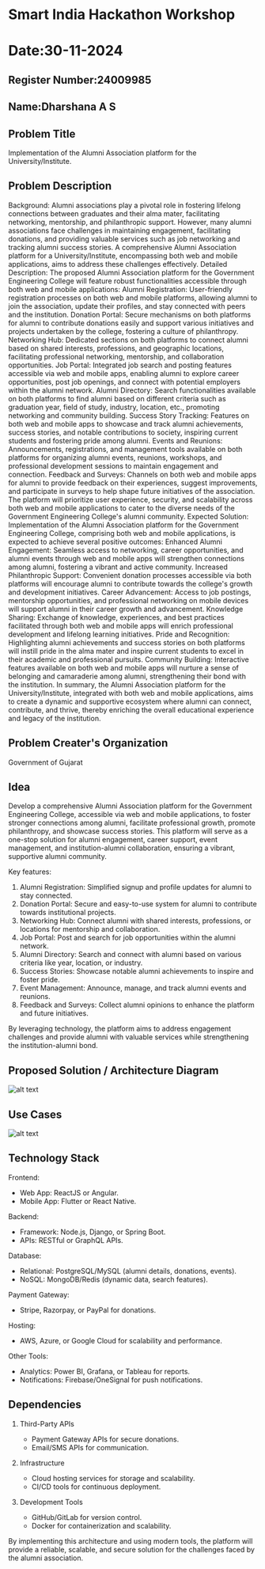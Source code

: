 # Smart India Hackathon Workshop
# Date:30-11-2024
## Register Number:24009985
## Name:Dharshana A S
## Problem Title
Implementation of the Alumni Association platform for the University/Institute.
## Problem Description
Background: Alumni associations play a pivotal role in fostering lifelong connections between graduates and their alma mater, facilitating networking, mentorship, and philanthropic support. However, many alumni associations face challenges in maintaining engagement, facilitating donations, and providing valuable services such as job networking and tracking alumni success stories. A comprehensive Alumni Association platform for a University/Institute, encompassing both web and mobile applications, aims to address these challenges effectively. Detailed Description: The proposed Alumni Association platform for the Government Engineering College will feature robust functionalities accessible through both web and mobile applications: Alumni Registration: User-friendly registration processes on both web and mobile platforms, allowing alumni to join the association, update their profiles, and stay connected with peers and the institution. Donation Portal: Secure mechanisms on both platforms for alumni to contribute donations easily and support various initiatives and projects undertaken by the college, fostering a culture of philanthropy. Networking Hub: Dedicated sections on both platforms to connect alumni based on shared interests, professions, and geographic locations, facilitating professional networking, mentorship, and collaboration opportunities. Job Portal: Integrated job search and posting features accessible via web and mobile apps, enabling alumni to explore career opportunities, post job openings, and connect with potential employers within the alumni network. Alumni Directory: Search functionalities available on both platforms to find alumni based on different criteria such as graduation year, field of study, industry, location, etc., promoting networking and community building. Success Story Tracking: Features on both web and mobile apps to showcase and track alumni achievements, success stories, and notable contributions to society, inspiring current students and fostering pride among alumni. Events and Reunions: Announcements, registrations, and management tools available on both platforms for organizing alumni events, reunions, workshops, and professional development sessions to maintain engagement and connection. Feedback and Surveys: Channels on both web and mobile apps for alumni to provide feedback on their experiences, suggest improvements, and participate in surveys to help shape future initiatives of the association. The platform will prioritize user experience, security, and scalability across both web and mobile applications to cater to the diverse needs of the Government Engineering College's alumni community. Expected Solution: Implementation of the Alumni Association platform for the Government Engineering College, comprising both web and mobile applications, is expected to achieve several positive outcomes: Enhanced Alumni Engagement: Seamless access to networking, career opportunities, and alumni events through web and mobile apps will strengthen connections among alumni, fostering a vibrant and active community. Increased Philanthropic Support: Convenient donation processes accessible via both platforms will encourage alumni to contribute towards the college's growth and development initiatives. Career Advancement: Access to job postings, mentorship opportunities, and professional networking on mobile devices will support alumni in their career growth and advancement. Knowledge Sharing: Exchange of knowledge, experiences, and best practices facilitated through both web and mobile apps will enrich professional development and lifelong learning initiatives. Pride and Recognition: Highlighting alumni achievements and success stories on both platforms will instill pride in the alma mater and inspire current students to excel in their academic and professional pursuits. Community Building: Interactive features available on both web and mobile apps will nurture a sense of belonging and camaraderie among alumni, strengthening their bond with the institution. In summary, the Alumni Association platform for the University/Institute, integrated with both web and mobile applications, aims to create a dynamic and supportive ecosystem where alumni can connect, contribute, and thrive, thereby enriching the overall educational experience and legacy of the institution.
## Problem Creater's Organization
Government of Gujarat

## Idea
Develop a comprehensive Alumni Association platform for the Government Engineering College, accessible via web and mobile applications, to foster stronger connections among alumni, facilitate professional growth, promote philanthropy, and showcase success stories. This platform will serve as a one-stop solution for alumni engagement, career support, event management, and institution-alumni collaboration, ensuring a vibrant, supportive alumni community. 

Key features:
1. Alumni Registration: Simplified signup and profile updates for alumni to stay connected.  
2. Donation Portal: Secure and easy-to-use system for alumni to contribute towards institutional projects.
3. Networking Hub: Connect alumni with shared interests, professions, or locations for mentorship and collaboration.
4. Job Portal: Post and search for job opportunities within the alumni network.
5. Alumni Directory: Search and connect with alumni based on various criteria like year, location, or industry.  
6. Success Stories: Showcase notable alumni achievements to inspire and foster pride.  
7. Event Management: Announce, manage, and track alumni events and reunions. 
8. Feedback and Surveys: Collect alumni opinions to enhance the platform and future initiatives.  

By leveraging technology, the platform aims to address engagement challenges and provide alumni with valuable services while strengthening the institution-alumni bond.

## Proposed Solution / Architecture Diagram
![alt text](image.png)

## Use Cases
![alt text](<WhatsApp Image 2024-12-01 at 01.26.02_6764e31b.jpg>)

## Technology Stack
Frontend:  
- Web App: ReactJS or Angular.  
- Mobile App: Flutter or React Native.  

Backend:  
- Framework: Node.js, Django, or Spring Boot.  
- APIs: RESTful or GraphQL APIs.  

Database:  
- Relational: PostgreSQL/MySQL (alumni details, donations, events).  
- NoSQL: MongoDB/Redis (dynamic data, search features).  

Payment Gateway:  
- Stripe, Razorpay, or PayPal for donations.  

Hosting:  
- AWS, Azure, or Google Cloud for scalability and performance.  

Other Tools:  
- Analytics: Power BI, Grafana, or Tableau for reports.  
- Notifications: Firebase/OneSignal for push notifications.  

## Dependencies
1. Third-Party APIs  
   - Payment Gateway APIs for secure donations.  
   - Email/SMS APIs for communication.  

2. Infrastructure  
   - Cloud hosting services for storage and scalability.  
   - CI/CD tools for continuous deployment.  

3. Development Tools  
   - GitHub/GitLab for version control.  
   - Docker for containerization and scalability.  

By implementing this architecture and using modern tools, the platform will provide a reliable, scalable, and secure solution for the challenges faced by the alumni association.
